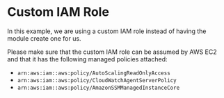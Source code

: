 # Custom IAM Role

In this example, we are using a custom IAM role instead of having the module create one for us.

Please make sure that the custom IAM role can be assumed by AWS EC2 and that it has the following managed policies attached:

- `arn:aws:iam::aws:policy/AutoScalingReadOnlyAccess`
- `arn:aws:iam::aws:policy/CloudWatchAgentServerPolicy`
- `arn:aws:iam::aws:policy/AmazonSSMManagedInstanceCore`
